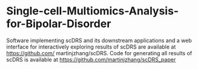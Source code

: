 # Single-cell-Multiomics-Analysis-for-Bipolar-Disorder

Software implementing scDRS and its downstream applications and a web interface for interactively exploring results of scDRS are available at https://github.com/ martinjzhang/scDRS. Code for generating all results of scDRS is available at https://github.com/martinjzhang/scDRS_paper
